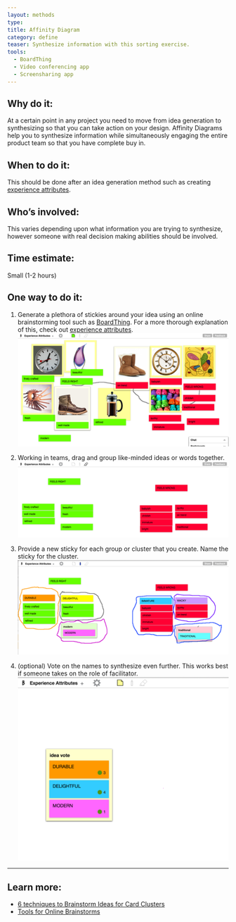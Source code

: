 ```yaml
---
layout: methods
type: 
title: Affinity Diagram
category: define
teaser: Synthesize information with this sorting exercise.
tools:
  - BoardThing
  - Video conferencing app
  - Screensharing app
---
```



## Why do it:

At a certain point in any project you need to move from idea generation to synthesizing so that you can take action on your design. Affinity Diagrams help you to synthesize information while simultaneously engaging the entire product team so that you have complete buy in.

## When to do it:

This should be done after an idea generation method such as creating [experience attributes](/methods/experience-attributes/).

## Who’s involved:

This varies depending upon what information you are trying to synthesize, however someone with real decision making abilities should be involved.

## Time estimate:

Small (1-2 hours)

## One way to do it:

1. Generate a plethora of stickies around your idea using an online brainstorming tool such as [BoardThing](http://boardthing.com). For a more thorough explanation of this, check out [experience attributes](/methods/experience-attributes/).
    ![idea generation](/img/methods/clustering-1.png)

2. Working in teams, drag and group like-minded ideas or words together.
    ![group like-minded ideas](/img/methods/clustering-2.png)

3. Provide a new sticky for each group or cluster that you create. Name the sticky for the cluster.
    ![group and name clusters](/img/methods/clustering-3.png)

4. (optional) Vote on the names to synthesize even further. This works best if someone takes on the role of facilitator. 
    ![vote on ideas](/img/methods/clustering-4.png)


---

## Learn more:

* [6 techniques to Brainstorm Ideas for Card Clusters](http://www.avasbutler.com/six-techniques-to-brainstorm-ideas-4-card-clusters/#.V4zrzJMrKRs)
* [Tools for Online Brainstorms](http://blog.lucidmeetings.com/blog/25-tools-for-online-brainstorming-and-decision-making-in-meetings)
